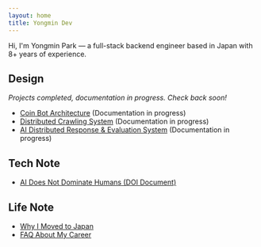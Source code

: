 ```yaml
---
layout: home
title: Yongmin Dev
---
```


Hi, I'm Yongmin Park — a full-stack backend engineer based in Japan with 8+ years of experience.  

## Design
*Projects completed, documentation in progress. Check back soon!*
- [Coin Bot Architecture](./design/coin-bot) (Documentation in progress)
- [Distributed Crawling System](./design/decentralized-crawling) (Documentation in progress)
- [AI Distributed Response & Evaluation System](./design/ai-evaluation-system) (Documentation in progress)

## Tech Note
- [AI Does Not Dominate Humans (DOI Document)](./tech-note/AI_Amplification_Ideological_Reinforcement)

## Life Note
- [Why I Moved to Japan](./life-note/Why-I-Moved-to-Japan)
- [FAQ About My Career](./life-note/FAQ-About-My-Career)